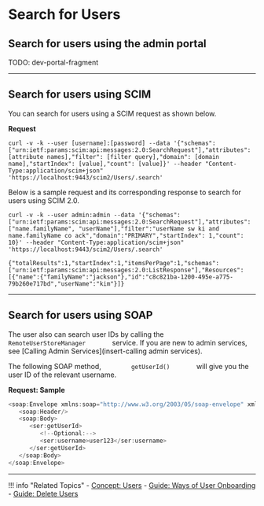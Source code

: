 # Search for Users

## Search for users using the admin portal
TODO: dev-portal-fragment

---

## Search for users using SCIM

You can search for users using a SCIM request as shown below. 

**Request**

```curl
curl -v -k --user [username]:[password] --data '{"schemas": ["urn:ietf:params:scim:api:messages:2.0:SearchRequest"],"attributes": [attribute names],"filter": [filter query],"domain": [domain name],"startIndex": [value],"count": [value]}' --header "Content-Type:application/scim+json"  'https://localhost:9443/scim2/Users/.search'
```

Below is a sample request and its corresponding response to search for users using SCIM 2.0. 

```tab="Sample Request"
curl -v -k --user admin:admin --data '{"schemas": ["urn:ietf:params:scim:api:messages:2.0:SearchRequest"],"attributes": ["name.familyName", "userName"],"filter":"userName sw ki and name.familyName co ack","domain":"PRIMARY","startIndex": 1,"count": 10}' --header "Content-Type:application/scim+json"  'https://localhost:9443/scim2/Users/.search'
```

```tab="Sample Response"
{"totalResults":1,"startIndex":1,"itemsPerPage":1,"schemas":["urn:ietf:params:scim:api:messages:2.0:ListResponse"],"Resources":[{"name":{"familyName":"jackson"},"id":"c8c821ba-1200-495e-a775-79b260e717bd","userName":"kim"}]}
```

---

## Search for users using SOAP

The user also can search user IDs by calling the
`         RemoteUserStoreManager        ` service. If you are new to
admin services, see [Calling Admin Services](insert-calling admin services).

The following SOAP method, `         getUserId()        ` will give
you the user ID of the relevant username. 

**Request: Sample**

``` java
<soap:Envelope xmlns:soap="http://www.w3.org/2003/05/soap-envelope" xmlns:ser="http://service.ws.um.carbon.wso2.org">
   <soap:Header/>
   <soap:Body>
      <ser:getUserId>
         <!--Optional:-->
         <ser:username>user123</ser:username>
      </ser:getUserId>
   </soap:Body>
</soap:Envelope>
```
---

!!! info "Related Topics"
    - [Concept: Users](../../../references/concepts/user-management/users)
    - [Guide: Ways of User Onboarding](../onboard-overview)
    - [Guide: Delete Users](../delete-users)